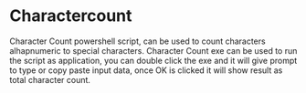 # Charactercount
Character Count powershell script, can be used to count characters alhapnumeric to special characters.
Character Count exe can be used to run the script as application, you can double click the exe and it will give prompt to type or copy paste input data, once OK is clicked it will show result as total character count.
